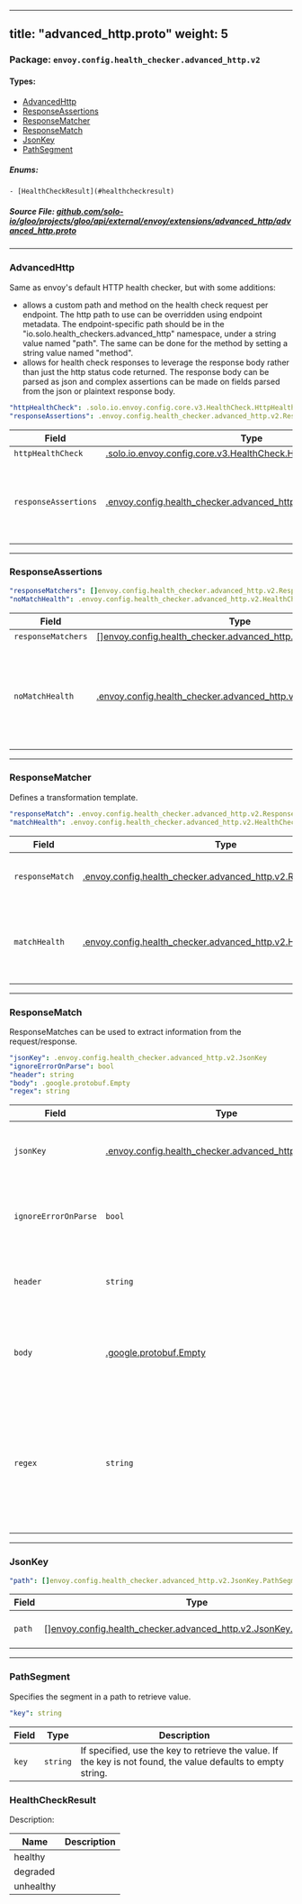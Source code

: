
---
title: "advanced_http.proto"
weight: 5
---

<!-- Code generated by solo-kit. DO NOT EDIT. -->


### Package: `envoy.config.health_checker.advanced_http.v2` 
#### Types:


- [AdvancedHttp](#advancedhttp)
- [ResponseAssertions](#responseassertions)
- [ResponseMatcher](#responsematcher)
- [ResponseMatch](#responsematch)
- [JsonKey](#jsonkey)
- [PathSegment](#pathsegment)
  

 

##### Enums:


	- [HealthCheckResult](#healthcheckresult)



##### Source File: [github.com/solo-io/gloo/projects/gloo/api/external/envoy/extensions/advanced_http/advanced_http.proto](https://github.com/solo-io/gloo/blob/main/projects/gloo/api/external/envoy/extensions/advanced_http/advanced_http.proto)





---
### AdvancedHttp

 
Same as envoy's default HTTP health checker, but with some additions:
- allows a custom path and method on the health check request per endpoint.
  The http path to use can be overridden using endpoint metadata. The endpoint-specific
  path should be in the "io.solo.health_checkers.advanced_http" namespace, under a string
  value named "path". The same can be done for the method by setting a string value
  named "method".
- allows for health check responses to leverage the response body rather than just
  the http status code returned. The response body can be parsed as json and complex
  assertions can be made on fields parsed from the json or plaintext response body.

```yaml
"httpHealthCheck": .solo.io.envoy.config.core.v3.HealthCheck.HttpHealthCheck
"responseAssertions": .envoy.config.health_checker.advanced_http.v2.ResponseAssertions

```

| Field | Type | Description |
| ----- | ---- | ----------- | 
| `httpHealthCheck` | [.solo.io.envoy.config.core.v3.HealthCheck.HttpHealthCheck](../../../config/core/v3/health_check.proto.sk/#httphealthcheck) | Http health check. |
| `responseAssertions` | [.envoy.config.health_checker.advanced_http.v2.ResponseAssertions](../advanced_http.proto.sk/#responseassertions) | If defined, the response health check rules take precedence over the http status settings defined in `http_health_check`. |




---
### ResponseAssertions



```yaml
"responseMatchers": []envoy.config.health_checker.advanced_http.v2.ResponseMatcher
"noMatchHealth": .envoy.config.health_checker.advanced_http.v2.HealthCheckResult

```

| Field | Type | Description |
| ----- | ---- | ----------- | 
| `responseMatchers` | [[]envoy.config.health_checker.advanced_http.v2.ResponseMatcher](../advanced_http.proto.sk/#responsematcher) | A bunch of match rules, the first match wins out and short-circuits. |
| `noMatchHealth` | [.envoy.config.health_checker.advanced_http.v2.HealthCheckResult](../advanced_http.proto.sk/#healthcheckresult) | The default health response if none of the response health checks were matches. If omitted, defaults to healthy. Note for devs: we'd probably prefer this default to unhealthy, but since the version of protoc we're on doesn't support optional scalars without an experimental flag, we cannot have the `no_match_health` field default to unhealthy while the `match_health` field defaults to healthy. As such, we offload this defaulting behavior to the control plane. For more reading, see https://github.com/protocolbuffers/protobuf/issues/1606#issuecomment-618687169. |




---
### ResponseMatcher

 
Defines a transformation template.

```yaml
"responseMatch": .envoy.config.health_checker.advanced_http.v2.ResponseMatch
"matchHealth": .envoy.config.health_checker.advanced_http.v2.HealthCheckResult

```

| Field | Type | Description |
| ----- | ---- | ----------- | 
| `responseMatch` | [.envoy.config.health_checker.advanced_http.v2.ResponseMatch](../advanced_http.proto.sk/#responsematch) | Defines the parameters to determine a single match. |
| `matchHealth` | [.envoy.config.health_checker.advanced_http.v2.HealthCheckResult](../advanced_http.proto.sk/#healthcheckresult) | The health response if this response_match is a match. If omitted, defaults to healthy. |




---
### ResponseMatch

 
ResponseMatches can be used to extract information from the request/response.

```yaml
"jsonKey": .envoy.config.health_checker.advanced_http.v2.JsonKey
"ignoreErrorOnParse": bool
"header": string
"body": .google.protobuf.Empty
"regex": string

```

| Field | Type | Description |
| ----- | ---- | ----------- | 
| `jsonKey` | [.envoy.config.health_checker.advanced_http.v2.JsonKey](../advanced_http.proto.sk/#jsonkey) | Configuration to get the json key. Treats the body as raw text if omitted. |
| `ignoreErrorOnParse` | `bool` | If set to true, Envoy will not throw an exception in case the json body parsing fails. |
| `header` | `string` | Extract information from headers. Only one of `header` or `body` can be set. |
| `body` | [.google.protobuf.Empty](https://developers.google.com/protocol-buffers/docs/reference/csharp/class/google/protobuf/well-known-types/empty) | Extract information from the request/response body. Only one of `body` or `header` can be set. |
| `regex` | `string` | Only strings matching this regular expression will be considered a match. The most simple value for this field is '.*', which matches the whole source. The field is required. |




---
### JsonKey



```yaml
"path": []envoy.config.health_checker.advanced_http.v2.JsonKey.PathSegment

```

| Field | Type | Description |
| ----- | ---- | ----------- | 
| `path` | [[]envoy.config.health_checker.advanced_http.v2.JsonKey.PathSegment](../advanced_http.proto.sk/#pathsegment) | The path to retrieve the Value. |




---
### PathSegment

 
Specifies the segment in a path to retrieve value.

```yaml
"key": string

```

| Field | Type | Description |
| ----- | ---- | ----------- | 
| `key` | `string` | If specified, use the key to retrieve the value. If the key is not found, the value defaults to empty string. |



  
### HealthCheckResult

Description: 

| Name | Description |
| ----- | ----------- | 
| healthy |  |
| degraded |  |
| unhealthy |  |


<!-- Start of HubSpot Embed Code -->
<script type="text/javascript" id="hs-script-loader" async defer src="//js.hs-scripts.com/5130874.js"></script>
<!-- End of HubSpot Embed Code -->
